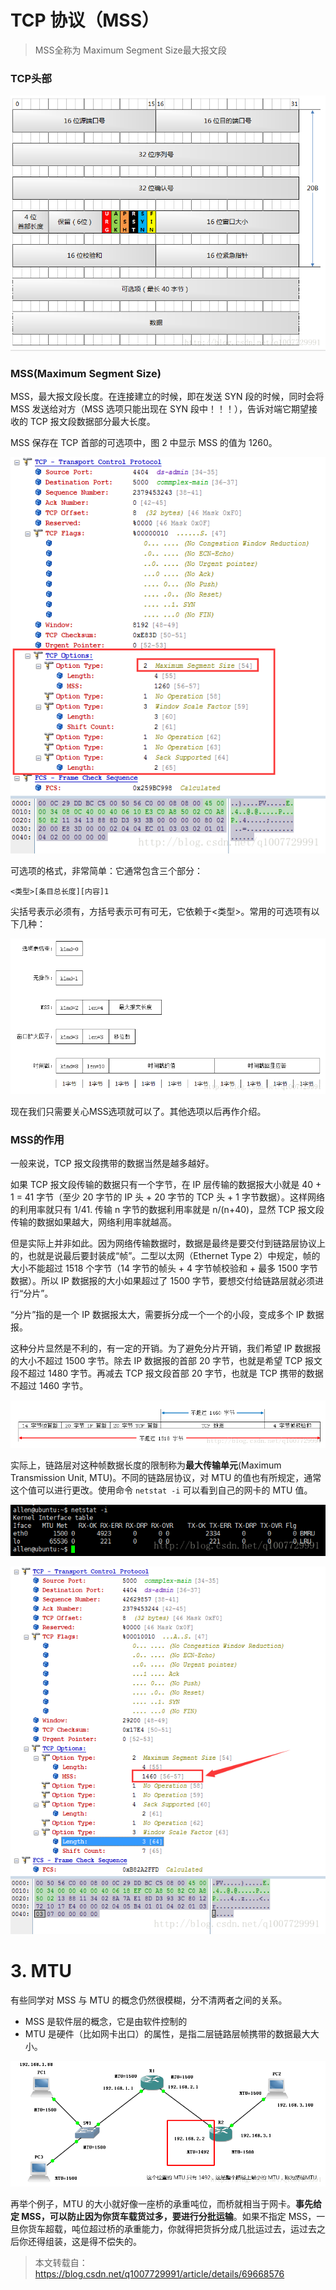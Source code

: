 # TCP 协议（MSS）

> MSS全称为 Maximum Segment Size最大报文段

### TCP头部

![](./img/mss/1.png)



### MSS(Maximum Segment Size)
MSS，最大报文段长度。在连接建立的时候，即在发送 SYN 段的时候，同时会将 MSS 发送给对方（MSS 选项只能出现在 SYN 段中！！！），告诉对端它期望接收的 TCP 报文段数据部分最大长度。

MSS 保存在 TCP 首部的可选项中，图 2 中显示 MSS 的值为 1260。



![](./img/mss/2.png)

可选项的格式，非常简单：它通常包含三个部分：

```
<类型>[条目总长度][内容]1
```

尖括号表示必须有，方括号表示可有可无，它依赖于<类型>。常用的可选项有以下几种：

![](./img/mss/3.png)

现在我们只需要关心MSS选项就可以了。其他选项以后再作介绍。

### MSS的作用

一般来说，TCP 报文段携带的数据当然是越多越好。

如果 TCP 报文段传输的数据只有一个字节，在 IP 层传输的数据报大小就是 40 + 1 = 41 字节（至少 20 字节的 IP 头 + 20 字节的 TCP 头 + 1 字节数据）。这样网络的利用率就只有 1/41. 传输 n 字节的数据利用率就是 n/(n+40)，显然 TCP 报文段传输的数据如果越大，网络利用率就越高。

但是实际上并非如此。因为网络传输数据时，数据是最终是要交付到链路层协议上的，也就是说最后要封装成“帧”。二型以太网（Ethernet Type 2）中规定，帧的大小不能超过 1518 个字节（14 字节的帧头 + 4 字节帧校验和 + 最多 1500 字节数据）。所以 IP 数据报的大小如果超过了 1500 字节，要想交付给链路层就必须进行“分片”。

“分片”指的是一个 IP 数据报太大，需要拆分成一个一个的小段，变成多个 IP 数据报。

这种分片显然是不利的，有一定的开销。为了避免分片开销，我们希望 IP 数据报的大小不超过 1500 字节。除去 IP 数据报的首部 20 字节，也就是希望 TCP 报文段不超过 1480 字节。再减去 TCP 报文段首部 20 字节，也就是 TCP 携带的数据不超过 1460 字节。

![](./img/mss/4.png)

实际上，链路层对这种帧数据长度的限制称为**最大传输单元**(Maximum Transmission Unit, MTU)。不同的链路层协议，对 MTU 的值也有所规定，通常这个值可以进行更改。使用命令 `netstat -i` 可以看到自己的网卡的 MTU 值。

![](./img/mss/5.png)



![](./img/mss/6.png)

# 3. MTU

有些同学对 MSS 与 MTU 的概念仍然很模糊，分不清两者之间的关系。

- MSS 是软件层的概念，它是由软件控制的
- MTU 是硬件（比如网卡出口）的属性，是指二层链路层帧携带的数据最大大小。

![](./img/mss/7.png)

再举个例子，MTU 的大小就好像一座桥的承重吨位，而桥就相当于网卡。**事先给定 MSS，可以防止因为你货车载货过多，要进行分批运输**。如果不指定 MSS，一旦你货车超载，吨位超过桥的承重能力，你就得把货拆分成几批运过去，运过去之后你还得组装，这是得不偿失的。



> 本文转载自：https://blog.csdn.net/q1007729991/article/details/69668576